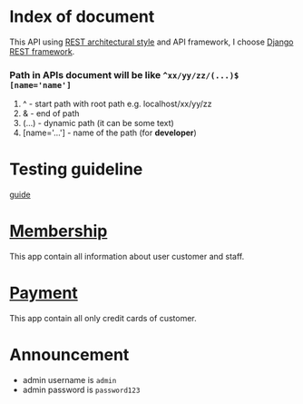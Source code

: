 # Index of document
This API using [REST architectural style](REST-description.md) and API framework, I choose [Django REST framework](http://www.django-rest-framework.org).

### Path in APIs document will be like `^xx/yy/zz/(...)$ [name='name']`
1. ^ - start path with root path e.g. localhost/xx/yy/zz
2. & - end of path
3. (...) - dynamic path (it can be some text)
4. [name='...'] - name of the path (for **developer**)

# Testing guideline
[guide](TEST_GUIDE.md)

# [Membership](./membership/README.md)
This app contain all information about user customer and staff.

# [Payment](./payment/README.md)
This app contain all only credit cards of customer.

# Announcement
- admin username is `admin`
- admin password is `password123`

